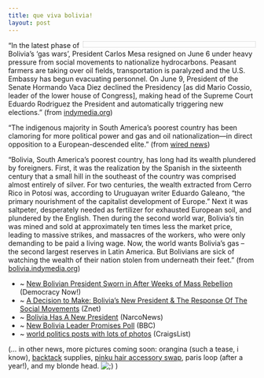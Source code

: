 ```yaml
---
title: que viva bolivia!
layout: post
---
```


<div style="width: 350px; text-align: center; border: 1px dotted silver; padding-top: 11px; margin: 0px; float: right;">
  <txp:jmr_gallery category="312" />
</div>

&#8220;In the latest phase of Bolivia&#8217;s &#8216;gas wars&#8217;, President Carlos Mesa resigned on June 6 under heavy pressure from social movements to nationalize hydrocarbons. Peasant farmers are taking over oil fields, transportation is paralyzed and the U.S. Embassy has begun evacuating personnel. On June 9, President of the Senate Hormando Vaca Diez declined the Presidency [as did Mario Cossio, leader of the lower house of Congress], making head of the Supreme Court Eduardo Rodriguez the President and automatically triggering new elections.&#8221; (from [indymedia.org][1])

&#8220;The indigenous majority in South America&#8217;s poorest country has been clamoring for more political power and gas and oil nationalization&#8212;in direct opposition to a European-descended elite.&#8221; (from [wired news][2])

&#8220;Bolivia, South America&#8217;s poorest country, has long had its wealth plundered by foreigners. First, it was the realization by the Spanish in the sixteenth century that a small hill in the southeast of the country was comprised almost entirely of silver. For two centuries, the wealth extracted from Cerro Rico in Potos&#237; was, according to Uruguayan writer Eduardo Galeano, &#8220;the primary nourishment of the capitalist development of Europe.&#8221; Next it was saltpeter, desperately needed as fertilizer for exhausted European soil, and plundered by the English. Then during the second world war, Bolivia&#8217;s tin was mined and sold at approximately ten times less the market price, leading to massive strikes, and massacres of the workers, who were only demanding to be paid a living wage. Now, the world wants Bolivia&#8217;s gas &#8211; the second largest reserves in Latin America. But Bolivians are sick of watching the wealth of their nation stolen from underneath their feet.&#8221; (from [bolivia.indymedia.org][3])

  * ~ [New Bolivian President Sworn in After Weeks of Mass Rebellion][4] (Democracy Now!)
  * ~ [A Decision to Make: Bolivia&#8217;s New President & The Response Of The Social Movements][5] (Znet)
  * ~ [Bolivia Has A New President][6] (NarcoNews)
  * ~ [New Bolivia Leader Promises Poll][7] (BBC)
  * ~ [world politics posts with lots of photos][8] (CraigsList)

(&#8230; in other news, more pictures coming soon: orangina (such a tease, i know), [backtack][9] supplies, [pinku hair accessory swap][10], paris loop (after a year!), and my blonde head. <img src="http://localhost:8888/wordpress/wp-includes/images/smilies/icon_wink.gif" alt=";)" class="wp-smiley" /> )

 [1]: http://www.indymedia.org/
 [2]: http://wireservice.wired.com/wired/story.asp?section=Breaking&storyId=1046922
 [3]: http://bolivia.indymedia.org/es/2004/07/10498.shtml
 [4]: http://www.democracynow.org/article.pl?sid=05/06/10/1410249
 [5]: http://www.zmag.org/content/showarticle.cfm?SectionID=52&ItemID=8047
 [6]: http://narcosphere.narconews.com/story/2005/6/9/235156/3341
 [7]: http://news.bbc.co.uk/2/hi/americas/4079440.stm
 [8]: http://forums.craigslist.org/?SQ=narconews&act=RSR&searchAID=&forumID=20
 [9]: http://backtack.blogspot.com/
 [10]: http://pinkurocks.typepad.com/pinku/2005/05/do_you_have_a_p.html